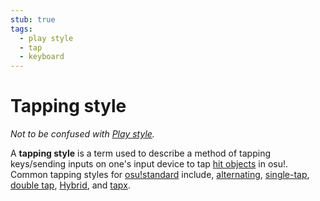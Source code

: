 ```yaml
---
stub: true
tags:
  - play style
  - tap
  - keyboard
---
```


# Tapping style

*Not to be confused with [Play style](/wiki/Play_style).*

A **tapping style** is a term used to describe a method of tapping keys/sending inputs on one's input device to tap [hit objects](/wiki/Hit_objects) in osu!. Common tapping styles for [osu!standard](/wiki/Game_mode/osu!) include, [alternating](/wiki/Play_style/Alternating), [single-tap](/wiki/Play_style/Single-tap), [double tap](/wiki/Play_style/Double_tapping), [Hybrid](/wiki/Play_style/Hybrid), and [tapx](/wiki/Play_style/Tapx).
